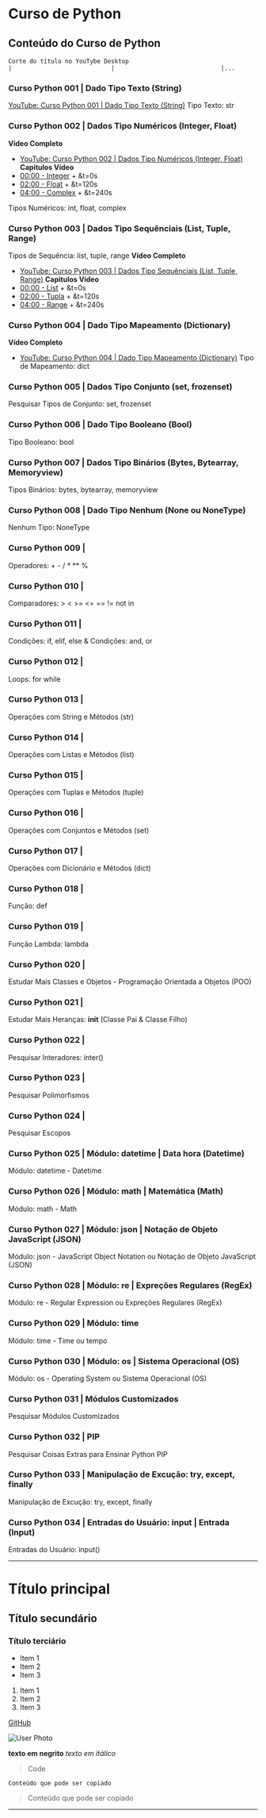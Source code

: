# Curso de Python

## Conteúdo do Curso de Python

    Corte do título no YouTybe Desktop
    |                            |                              |...
### Curso Python 001 | Dado Tipo Texto (String)
[YouTube: Curso Python 001 | Dado Tipo Texto (String)](https://github.com/Leonardo-Nunes-Armelim)
Tipo Texto: str

### Curso Python 002 | Dados Tipo Numéricos (Integer, Float)
**Vídeo Completo**
- [YouTube: Curso Python 002 | Dados Tipo Numéricos (Integer, Float)](https://github.com/Leonardo-Nunes-Armelim)
**Capitulos Vídeo**
- [00:00 - Integer](https://github.com/Leonardo-Nunes-Armelim) + &t=0s
- [02:00 - Float](https://github.com/Leonardo-Nunes-Armelim) + &t=120s
- [04:00 - Complex](https://github.com/Leonardo-Nunes-Armelim) + &t=240s

Tipos Numéricos: int, float, complex

### Curso Python 003 | Dados Tipo Sequênciais (List, Tuple, Range)
Tipos de Sequência: list, tuple, range
**Vídeo Completo**
- [YouTube: Curso Python 003 | Dados Tipo Sequênciais (List, Tuple, Range)](https://github.com/Leonardo-Nunes-Armelim)
**Capitulos Vídeo**
- [00:00 - List](https://github.com/Leonardo-Nunes-Armelim) + &t=0s
- [02:00 - Tupla](https://github.com/Leonardo-Nunes-Armelim) + &t=120s
- [04:00 - Range](https://github.com/Leonardo-Nunes-Armelim) + &t=240s

### Curso Python 004 | Dado Tipo Mapeamento (Dictionary)
**Vídeo Completo**
- [YouTube: Curso Python 004 | Dado Tipo Mapeamento (Dictionary)](https://github.com/Leonardo-Nunes-Armelim)
Tipo de Mapeamento: dict

### Curso Python 005 | Dados Tipo Conjunto (set, frozenset)
Pesquisar
Tipos de Conjunto: set, frozenset

### Curso Python 006 | Dado Tipo Booleano (Bool)
Tipo Booleano: bool

### Curso Python 007 | Dados Tipo Binários (Bytes, Bytearray, Memoryview)
Tipos Binários: bytes, bytearray, memoryview

### Curso Python 008 | Dado Tipo Nenhum (None ou NoneType)
Nenhum Tipo: NoneType

### Curso Python 009 |
Operadores: + - / * ** %

### Curso Python 010 |
Comparadores: > < >= <= == != not in

### Curso Python 011 |
Condições: if, elif, else & Condições: and, or

### Curso Python 012 |
Loops: for while

### Curso Python 013 |
Operações com String e Métodos (str)

### Curso Python 014 |
Operações com Listas e Métodos (list)

### Curso Python 015 |
Operações com Tuplas e Métodos (tuple)

### Curso Python 016 |
Operações com Conjuntos e Métodos (set)

### Curso Python 017 |
Operações com Dicionário e Métodos (dict)

### Curso Python 018 |
Função: def

### Curso Python 019 |
Função Lambda: lambda

### Curso Python 020 |
Estudar Mais
Classes e Objetos - Programação Orientada a Objetos (POO)

### Curso Python 021 |
Estudar Mais
Heranças: __init__ (Classe Pai & Classe Filho)

### Curso Python 022 |
Pesquisar
Interadores: inter()

### Curso Python 023 |
Pesquisar
Polimorfismos

### Curso Python 024 |
Pesquisar
Escopos

### Curso Python 025 | Módulo: datetime | Data hora (Datetime)
Módulo: datetime - Datetime

### Curso Python 026 | Módulo: math | Matemática (Math)
Módulo: math - Math

### Curso Python 027 | Módulo: json | Notação de Objeto JavaScript (JSON)
Módulo: json - JavaScript Object Notation ou Notação de Objeto JavaScript (JSON)

### Curso Python 028 | Módulo: re | Expreções Regulares (RegEx)
Módulo: re - Regular Expression ou Expreções Regulares (RegEx)

### Curso Python 029 | Módulo: time
Módulo: time - Time ou tempo

### Curso Python 030 | Módulo: os | Sistema Operacional (OS)
Módulo: os - Operating System ou Sistema Operacional (OS)

### Curso Python 031 | Módulos Customizados
Pesquisar
Módulos Customizados

### Curso Python 032 | PIP
Pesquisar Coisas Extras para Ensinar
Python PIP

### Curso Python 033 | Manipulação de Excução: try, except, finally
Manipulação de Excução: try, except, finally

### Curso Python 034 | Entradas do Usuário: input | Entrada (Input)
Entradas do Usuário: input()



----------------------------------------------------------------------------------------------------

# Título principal
## Título secundário
### Título terciário

- Item 1
- Item 2
- Item 3

1. Item 1
2. Item 2
3. Item 3

[GitHub](https://github.com/Leonardo-Nunes-Armelim)

![User Photo](https://avatars.githubusercontent.com/u/57201164?v=4)

**texto em negrito**
*texto em itálico*

> Code

    Conteúdo que pode ser copiado
>    Conteúdo que pode ser copiado

----------------------------------------------------------------------------------------------------